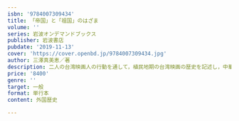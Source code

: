 ```yaml
---
isbn: '9784007309434'
title: 「帝国」と「祖国」のはざま
volume: ''
series: 岩波オンデマンドブックス
publisher: 岩波書店
pubdate: '2019-11-13'
cover: 'https://cover.openbd.jp/9784007309434.jpg'
author: 三澤真美恵／著
description: 二人の台湾映画人の行動を通して，植民地期の台湾映画の歴史を記述し，中華映画圏の失われた環をつなぐ．
price: '8400'
genre: ''
target: 一般
format: 単行本
content: 外国歴史

---
```

